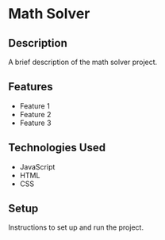 # Math Solver

## Description

A brief description of the math solver project.

## Features

- Feature 1
- Feature 2
- Feature 3

## Technologies Used

- JavaScript
- HTML
- CSS

## Setup

Instructions to set up and run the project.
